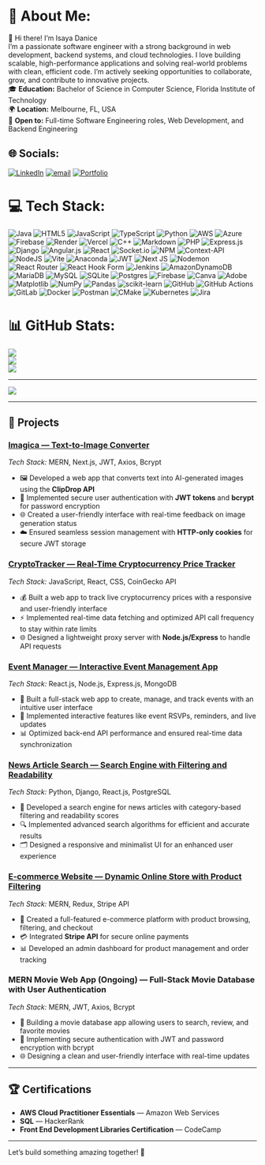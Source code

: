 # 💫 About Me:
👋 Hi there! I’m Isaya Danice<br>I’m a passionate software engineer with a strong background in web development, backend systems, and cloud technologies. I love building scalable, high-performance applications and solving real-world problems with clean, efficient code. I’m actively seeking opportunities to collaborate, grow, and contribute to innovative projects.<br>🎓 **Education:** Bachelor of Science in Computer Science, Florida Institute of Technology<br>🌍 **Location:** Melbourne, FL, USA<br>💼 **Open to:** Full-time Software Engineering roles, Web Development, and Backend Engineering


## 🌐 Socials:
[![LinkedIn](https://img.shields.io/badge/LinkedIn-%230077B5.svg?logo=linkedin&logoColor=white)](https://linkedin.com/in/isaya-danice/) [![email](https://img.shields.io/badge/Email-D14836?logo=gmail&logoColor=white)](mailto:daniceisaya@gmail.com) [![Portfolio](https://img.shields.io/badge/Portfolio-000000?logo=vercel&logoColor=white)](https://my-portfolio-isaya-danice.vercel.app)


# 💻 Tech Stack:
![Java](https://img.shields.io/badge/java-%23ED8B00.svg?style=for-the-badge&logo=openjdk&logoColor=white) ![HTML5](https://img.shields.io/badge/html5-%23E34F26.svg?style=for-the-badge&logo=html5&logoColor=white) ![JavaScript](https://img.shields.io/badge/javascript-%23323330.svg?style=for-the-badge&logo=javascript&logoColor=%23F7DF1E) ![TypeScript](https://img.shields.io/badge/typescript-%23007ACC.svg?style=for-the-badge&logo=typescript&logoColor=white) ![Python](https://img.shields.io/badge/python-3670A0?style=for-the-badge&logo=python&logoColor=ffdd54) ![AWS](https://img.shields.io/badge/AWS-%23FF9900.svg?style=for-the-badge&logo=amazon-aws&logoColor=white) ![Azure](https://img.shields.io/badge/azure-%230072C6.svg?style=for-the-badge&logo=microsoftazure&logoColor=white) ![Firebase](https://img.shields.io/badge/firebase-%23039BE5.svg?style=for-the-badge&logo=firebase) ![Render](https://img.shields.io/badge/Render-%46E3B7.svg?style=for-the-badge&logo=render&logoColor=white) ![Vercel](https://img.shields.io/badge/vercel-%23000000.svg?style=for-the-badge&logo=vercel&logoColor=white) ![C++](https://img.shields.io/badge/c++-%2300599C.svg?style=for-the-badge&logo=c%2B%2B&logoColor=white) ![Markdown](https://img.shields.io/badge/markdown-%23000000.svg?style=for-the-badge&logo=markdown&logoColor=white) ![PHP](https://img.shields.io/badge/php-%23777BB4.svg?style=for-the-badge&logo=php&logoColor=white) ![Express.js](https://img.shields.io/badge/express.js-%23404d59.svg?style=for-the-badge&logo=express&logoColor=%2361DAFB) ![Django](https://img.shields.io/badge/django-%23092E20.svg?style=for-the-badge&logo=django&logoColor=white) ![Angular.js](https://img.shields.io/badge/angular.js-%23E23237.svg?style=for-the-badge&logo=angularjs&logoColor=white) ![React](https://img.shields.io/badge/react-%2320232a.svg?style=for-the-badge&logo=react&logoColor=%2361DAFB) ![Socket.io](https://img.shields.io/badge/Socket.io-black?style=for-the-badge&logo=socket.io&badgeColor=010101) ![NPM](https://img.shields.io/badge/NPM-%23CB3837.svg?style=for-the-badge&logo=npm&logoColor=white) ![Context-API](https://img.shields.io/badge/Context--Api-000000?style=for-the-badge&logo=react) ![NodeJS](https://img.shields.io/badge/node.js-6DA55F?style=for-the-badge&logo=node.js&logoColor=white) ![Vite](https://img.shields.io/badge/vite-%23646CFF.svg?style=for-the-badge&logo=vite&logoColor=white) ![Anaconda](https://img.shields.io/badge/Anaconda-%2344A833.svg?style=for-the-badge&logo=anaconda&logoColor=white) ![JWT](https://img.shields.io/badge/JWT-black?style=for-the-badge&logo=JSON%20web%20tokens) ![Next JS](https://img.shields.io/badge/Next-black?style=for-the-badge&logo=next.js&logoColor=white) ![Nodemon](https://img.shields.io/badge/NODEMON-%23323330.svg?style=for-the-badge&logo=nodemon&logoColor=%BBDEAD) ![React Router](https://img.shields.io/badge/React_Router-CA4245?style=for-the-badge&logo=react-router&logoColor=white) ![React Hook Form](https://img.shields.io/badge/React%20Hook%20Form-%23EC5990.svg?style=for-the-badge&logo=reacthookform&logoColor=white) ![Jenkins](https://img.shields.io/badge/jenkins-%232C5263.svg?style=for-the-badge&logo=jenkins&logoColor=white) ![AmazonDynamoDB](https://img.shields.io/badge/Amazon%20DynamoDB-4053D6?style=for-the-badge&logo=Amazon%20DynamoDB&logoColor=white) ![MariaDB](https://img.shields.io/badge/MariaDB-003545?style=for-the-badge&logo=mariadb&logoColor=white) ![MySQL](https://img.shields.io/badge/mysql-4479A1.svg?style=for-the-badge&logo=mysql&logoColor=white) ![SQLite](https://img.shields.io/badge/sqlite-%2307405e.svg?style=for-the-badge&logo=sqlite&logoColor=white) ![Postgres](https://img.shields.io/badge/postgres-%23316192.svg?style=for-the-badge&logo=postgresql&logoColor=white) ![Firebase](https://img.shields.io/badge/firebase-a08021?style=for-the-badge&logo=firebase&logoColor=ffcd34) ![Canva](https://img.shields.io/badge/Canva-%2300C4CC.svg?style=for-the-badge&logo=Canva&logoColor=white) ![Adobe](https://img.shields.io/badge/adobe-%23FF0000.svg?style=for-the-badge&logo=adobe&logoColor=white) ![Matplotlib](https://img.shields.io/badge/Matplotlib-%23ffffff.svg?style=for-the-badge&logo=Matplotlib&logoColor=black) ![NumPy](https://img.shields.io/badge/numpy-%23013243.svg?style=for-the-badge&logo=numpy&logoColor=white) ![Pandas](https://img.shields.io/badge/pandas-%23150458.svg?style=for-the-badge&logo=pandas&logoColor=white) ![scikit-learn](https://img.shields.io/badge/scikit--learn-%23F7931E.svg?style=for-the-badge&logo=scikit-learn&logoColor=white) ![GitHub](https://img.shields.io/badge/github-%23121011.svg?style=for-the-badge&logo=github&logoColor=white) ![GitHub Actions](https://img.shields.io/badge/github%20actions-%232671E5.svg?style=for-the-badge&logo=githubactions&logoColor=white) ![GitLab](https://img.shields.io/badge/gitlab-%23181717.svg?style=for-the-badge&logo=gitlab&logoColor=white) ![Docker](https://img.shields.io/badge/docker-%230db7ed.svg?style=for-the-badge&logo=docker&logoColor=white) ![Postman](https://img.shields.io/badge/Postman-FF6C37?style=for-the-badge&logo=postman&logoColor=white) ![CMake](https://img.shields.io/badge/CMake-%23008FBA.svg?style=for-the-badge&logo=cmake&logoColor=white) ![Kubernetes](https://img.shields.io/badge/kubernetes-%23326ce5.svg?style=for-the-badge&logo=kubernetes&logoColor=white) ![Jira](https://img.shields.io/badge/jira-%230A0FFF.svg?style=for-the-badge&logo=jira&logoColor=white)
# 📊 GitHub Stats:
![](https://github-readme-stats.vercel.app/api?username=ottyze&theme=merko&hide_border=false&include_all_commits=false&count_private=false)<br/>
![](https://nirzak-streak-stats.vercel.app/?user=ottyze&theme=merko&hide_border=false)<br/>
![](https://github-readme-stats.vercel.app/api/top-langs/?username=ottyze&theme=merko&hide_border=false&include_all_commits=false&count_private=false&layout=compact)

---
[![](https://visitcount.itsvg.in/api?id=ottyze&icon=0&color=0)](https://visitcount.itsvg.in)

<!-- Proudly created with GPRM ( https://gprm.itsvg.in ) -->

---

## 🚀 Projects  
### [Imagica — Text-to-Image Converter](https://imagica-frontend.onrender.com/)  
*Tech Stack:* MERN, Next.js, JWT, Axios, Bcrypt  
- 🖼 Developed a web app that converts text into AI-generated images using the **ClipDrop API**  
- 🔐 Implemented secure user authentication with **JWT tokens** and **bcrypt** for password encryption  
- 🌐 Created a user-friendly interface with real-time feedback on image generation status  
- ☁️ Ensured seamless session management with **HTTP-only cookies** for secure JWT storage  

### [CryptoTracker — Real-Time Cryptocurrency Price Tracker](https://crypto-one-xi.vercel.app/)  
*Tech Stack:* JavaScript, React, CSS, CoinGecko API  
- 💰 Built a web app to track live cryptocurrency prices with a responsive and user-friendly interface  
- ⚡ Implemented real-time data fetching and optimized API call frequency to stay within rate limits  
- 🌐 Designed a lightweight proxy server with **Node.js/Express** to handle API requests  

### [Event Manager — Interactive Event Management App](https://ottyze.github.io/event-manager/)  
*Tech Stack:* React.js, Node.js, Express.js, MongoDB  
- 📅 Built a full-stack web app to create, manage, and track events with an intuitive user interface  
- 🎉 Implemented interactive features like event RSVPs, reminders, and live updates  
- 📊 Optimized back-end API performance and ensured real-time data synchronization  

### [News Article Search — Search Engine with Filtering and Readability](https://react-news-article-search.vercel.app/) 
*Tech Stack:* Python, Django, React.js, PostgreSQL  
- 📰 Developed a search engine for news articles with category-based filtering and readability scores  
- 🔍 Implemented advanced search algorithms for efficient and accurate results  
- 🗂 Designed a responsive and minimalist UI for an enhanced user experience  

### [E-commerce Website — Dynamic Online Store with Product Filtering](https://ravn-merchandise.vercel.app/)  
*Tech Stack:* MERN, Redux, Stripe API  
- 🛒 Created a full-featured e-commerce platform with product browsing, filtering, and checkout  
- 💳 Integrated **Stripe API** for secure online payments  
- 📊 Developed an admin dashboard for product management and order tracking  

### MERN Movie Web App (Ongoing) — Full-Stack Movie Database with User Authentication  
*Tech Stack:* MERN, JWT, Axios, Bcrypt  
- 🎥 Building a movie database app allowing users to search, review, and favorite movies  
- 🔐 Implementing secure authentication with JWT and password encryption with bcrypt  
- 🌐 Designing a clean and user-friendly interface with real-time updates  

---

## 🏆 Certifications  
- **AWS Cloud Practitioner Essentials** — Amazon Web Services  
- **SQL** — HackerRank  
- **Front End Development Libraries Certification** — CodeCamp  

---

Let’s build something amazing together! 🚀


